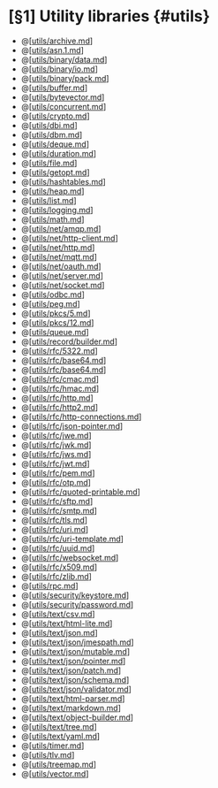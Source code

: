 [§1] Utility libraries {#utils}
=============

* @[[utils/archive.md](utils/archive.md)]
* @[[utils/asn.1.md](utils/asn.1.md)]
* @[[utils/binary/data.md](utils/binary/data.md)]
* @[[utils/binary/io.md](utils/binary/io.md)]
* @[[utils/binary/pack.md](utils/binary/pack.md)]
* @[[utils/buffer.md](utils/buffer.md)]
* @[[utils/bytevector.md](utils/bytevector.md)]
* @[[utils/concurrent.md](utils/concurrent.md)]
* @[[utils/crypto.md](utils/crypto.md)]
* @[[utils/dbi.md](utils/dbi.md)]
* @[[utils/dbm.md](utils/dbm.md)]
* @[[utils/deque.md](utils/deque.md)]
* @[[utils/duration.md](utils/duration.md)]
* @[[utils/file.md](utils/file.md)]
* @[[utils/getopt.md](utils/getopt.md)]
* @[[utils/hashtables.md](utils/hashtables.md)]
* @[[utils/heap.md](utils/heap.md)]
* @[[utils/list.md](utils/list.md)]
* @[[utils/logging.md](utils/logging.md)]
* @[[utils/math.md](utils/math.md)]
* @[[utils/net/amqp.md](utils/net/amqp.md)]
* @[[utils/net/http-client.md](utils/net/http-client.md)]
* @[[utils/net/http.md](utils/net/http.md)]
* @[[utils/net/mqtt.md](utils/net/mqtt.md)]
* @[[utils/net/oauth.md](utils/net/oauth.md)]
* @[[utils/net/server.md](utils/net/server.md)]
* @[[utils/net/socket.md](utils/net/socket.md)]
* @[[utils/odbc.md](utils/odbc.md)]
* @[[utils/peg.md](utils/peg.md)]
* @[[utils/pkcs/5.md](utils/pkcs/5.md)]
* @[[utils/pkcs/12.md](utils/pkcs/12.md)]
* @[[utils/queue.md](utils/queue.md)]
* @[[utils/record/builder.md](utils/record/builder.md)]
* @[[utils/rfc/5322.md](utils/rfc/5322.md)]
* @[[utils/rfc/base64.md](utils/rfc/base32.md)]
* @[[utils/rfc/base64.md](utils/rfc/base64.md)]
* @[[utils/rfc/cmac.md](utils/rfc/cmac.md)]
* @[[utils/rfc/hmac.md](utils/rfc/hmac.md)]
* @[[utils/rfc/http.md](utils/rfc/http.md)]
* @[[utils/rfc/http2.md](utils/rfc/http2.md)]
* @[[utils/rfc/http-connections.md](utils/rfc/http-connections.md)]
* @[[utils/rfc/json-pointer.md](utils/rfc/json-pointer.md)]
* @[[utils/rfc/jwe.md](utils/rfc/jwe.md)]
* @[[utils/rfc/jwk.md](utils/rfc/jwk.md)]
* @[[utils/rfc/jws.md](utils/rfc/jws.md)]
* @[[utils/rfc/jwt.md](utils/rfc/jwt.md)]
* @[[utils/rfc/pem.md](utils/rfc/pem.md)]
* @[[utils/rfc/otp.md](utils/rfc/otp.md)]
* @[[utils/rfc/quoted-printable.md](utils/rfc/quoted-printable.md)]
* @[[utils/rfc/sftp.md](utils/rfc/sftp.md)]
* @[[utils/rfc/smtp.md](utils/rfc/smtp.md)]
* @[[utils/rfc/tls.md](utils/rfc/tls.md)]
* @[[utils/rfc/uri.md](utils/rfc/uri.md)]
* @[[utils/rfc/uri-template.md](utils/rfc/uri-template.md)]
* @[[utils/rfc/uuid.md](utils/rfc/uuid.md)]
* @[[utils/rfc/websocket.md](utils/rfc/websocket.md)]
* @[[utils/rfc/x509.md](utils/rfc/x509.md)]
* @[[utils/rfc/zlib.md](utils/rfc/zlib.md)]
* @[[utils/rpc.md](utils/rpc.md)]
* @[[utils/security/keystore.md](utils/security/keystore.md)]
* @[[utils/security/password.md](utils/security/password.md)]
* @[[utils/text/csv.md](utils/text/csv.md)]
* @[[utils/text/html-lite.md](utils/text/html-lite.md)]
* @[[utils/text/json.md](utils/text/json.md)]
* @[[utils/text/json/jmespath.md](utils/text/json/jmespath.md)]
* @[[utils/text/json/mutable.md](utils/text/json/mutable.md)]
* @[[utils/text/json/pointer.md](utils/text/json/pointer.md)]
* @[[utils/text/json/patch.md](utils/text/json/patch.md)]
* @[[utils/text/json/schema.md](utils/text/json/schema.md)]
* @[[utils/text/json/validator.md](utils/text/json/validator.md)]
* @[[utils/text/html-parser.md](utils/text/html-parser.md)]
* @[[utils/text/markdown.md](utils/text/markdown.md)]
* @[[utils/text/object-builder.md](utils/text/object-builder.md)]
* @[[utils/text/tree.md](utils/text/tree.md)]
* @[[utils/text/yaml.md](utils/text/yaml.md)]
* @[[utils/timer.md](utils/timer.md)]
* @[[utils/tlv.md](utils/tlv.md)]
* @[[utils/treemap.md](utils/treemap.md)]
* @[[utils/vector.md](utils/vector.md)]
